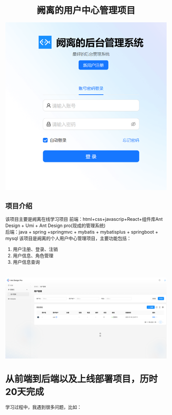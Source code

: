 # <h1 style="text-align: center;">阙离的用户中心管理项目</h1>
![alt text](image.png)
## 项目介绍
该项目主要是阙离在线学习项目
前端：html+css+javascrip+React+组件库Ant Design + Umi + Ant Design pro(现成的管理系统)  
后端：java + spring +springmvc + mybatis + mybatisplus + springboot + mysql
该项目是阙离的个人用户中心管理项目，主要功能包括：
1. 用户注册、登录、注销
2. 用户信息、角色管理
3. 用户信息查询
#
![alt text](image-1.png)
# 从前端到后端以及上线部署项目，历时20天完成
学习过程中，我遇到很多问题，比如：  
